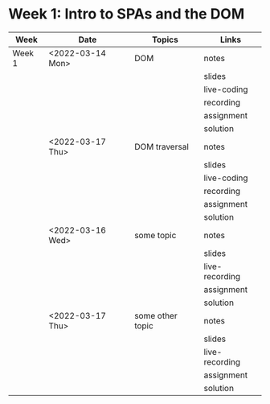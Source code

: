 # Week 1: Intro to SPAs and the DOM

| Week   | Date               | Topics           | Links          |
| ------ | ------------------ | ---------------- | -------------- |
| Week 1 | \<2022-03-14 Mon\> | DOM              | notes          |
|        |                    |                  | slides         |
|        |                    |                  | live-coding    |
|        |                    |                  | recording      |
|        |                    |                  | assignment     |
|        |                    |                  | solution       |
|        | \<2022-03-17 Thu\> | DOM traversal    | notes          |
|        |                    |                  | slides         |
|        |                    |                  | live-coding    |
|        |                    |                  | recording      |
|        |                    |                  | assignment     |
|        |                    |                  | solution       |
|        | \<2022-03-16 Wed\> | some topic       | notes          |
|        |                    |                  | slides         |
|        |                    |                  | live-recording |
|        |                    |                  | assignment     |
|        |                    |                  | solution       |
|        | \<2022-03-17 Thu\> | some other topic | notes          |
|        |                    |                  | slides         |
|        |                    |                  | live-recording |
|        |                    |                  | assignment     |
|        |                    |                  | solution       |
